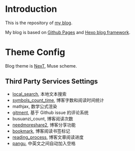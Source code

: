 # Introduction

This is the repository of [my blog](https://koushiro.me).

My blog is based on [Github Pages](https://pages.github.com/) and [Hexo blog framework](https://hexo.io/).


# Theme Config
Blog theme is [NexT](https://github.com/theme-next/hexo-theme-next), Muse scheme.

## Third Party Services Settings

- [local_search](https://github.com/theme-next/hexo-generator-searchdb), 本地文本搜索
- [symbols_count_time](https://github.com/theme-next/hexo-symbols-count-time), 博客字数和阅读时间统计
- mathjax, 数学公式渲染
- [gitment](https://github.com/imsun/gitment), 基于 Github issue 的评论系统
- busuanzi_count, 博客阅读次数
- [needmoreshare2](https://github.com/theme-next/theme-next-needmoreshare2), 博客分享功能
- [bookmark](https://github.com/theme-next/theme-next-bookmark), 博客阅读书签标记
- [reading_process](https://github.com/theme-next/theme-next-reading-progress), 博客文章阅读进度
- [pangu](https://github.com/theme-next/theme-next-pangu), 中英文之间自动加入空格